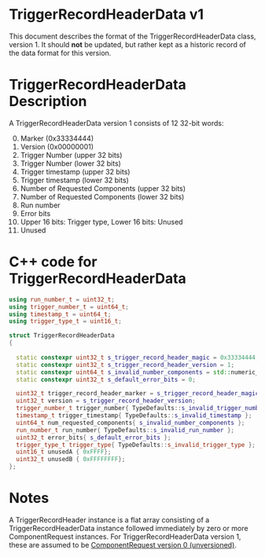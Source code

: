 # TriggerRecordHeaderData v1

This document describes the format of the TriggerRecordHeaderData class, version 1. It should **not** be updated, but rather kept as a historic record of the data format for this version.

# TriggerRecordHeaderData Description

A TriggerRecordHeaderData version 1 consists of 12 32-bit words:

0. Marker (0x33334444)
1. Version (0x00000001)
2. Trigger Number (upper 32 bits)
3. Trigger Number (lower 32 bits)
4. Trigger timestamp (upper 32 bits)
5. Trigger timestamp (lower 32 bits)
6. Number of Requested Components (upper 32 bits)
7. Number of Requested Components (lower 32 bits)
8. Run number
9. Error bits
10. Upper 16 bits: Trigger type, Lower 16 bits: Unused
11. Unused


# C++ code for TriggerRecordHeaderData

```CPP
using run_number_t = uint32_t; 
using trigger_number_t = uint64_t; 
using timestamp_t = uint64_t;
using trigger_type_t = uint16_t; 

struct TriggerRecordHeaderData
{
  
  static constexpr uint32_t s_trigger_record_header_magic = 0x33334444;
  static constexpr uint32_t s_trigger_record_header_version = 1;
  static constexpr uint64_t s_invalid_number_components = std::numeric_limits<uint64_t>::max();
  static constexpr uint32_t s_default_error_bits = 0;

  uint32_t trigger_record_header_marker = s_trigger_record_header_magic;
  uint32_t version = s_trigger_record_header_version;
  trigger_number_t trigger_number{ TypeDefaults::s_invalid_trigger_number };
  timestamp_t trigger_timestamp{ TypeDefaults::s_invalid_timestamp };
  uint64_t num_requested_components{ s_invalid_number_components };
  run_number_t run_number{ TypeDefaults::s_invalid_run_number };
  uint32_t error_bits{ s_default_error_bits };
  trigger_type_t trigger_type{ TypeDefaults::s_invalid_trigger_type };
  uint16_t unusedA { 0xFFFF};
  uint32_t unusedB { 0xFFFFFFFF};
};
```

# Notes

A TriggerRecordHeader instance is a flat array consisting of a TriggerRecordHeaderData instance followed immediately by zero or more ComponentRequest instances. For TriggerRecordHeaderData version 1, these are assumed to be [ComponentRequest version 0 (unversioned)](ComponentRequestV0.md).
